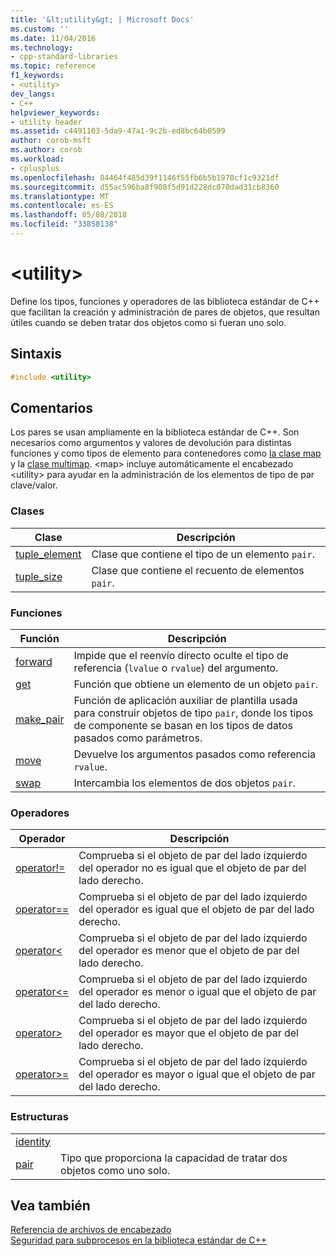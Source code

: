 ```yaml
---
title: '&lt;utility&gt; | Microsoft Docs'
ms.custom: ''
ms.date: 11/04/2016
ms.technology:
- cpp-standard-libraries
ms.topic: reference
f1_keywords:
- <utility>
dev_langs:
- C++
helpviewer_keywords:
- utility header
ms.assetid: c4491103-5da9-47a1-9c2b-ed8bc64b0599
author: corob-msft
ms.author: corob
ms.workload:
- cplusplus
ms.openlocfilehash: 84464f485d39f1146f55fb6b5b1970cf1c9321df
ms.sourcegitcommit: d55ac596ba8f908f5d91d228dc070dad31cb8360
ms.translationtype: MT
ms.contentlocale: es-ES
ms.lasthandoff: 05/08/2018
ms.locfileid: "33858138"
---
```

# <a name="ltutilitygt"></a>&lt;utility&gt;

Define los tipos, funciones y operadores de las biblioteca estándar de C++ que facilitan la creación y administración de pares de objetos, que resultan útiles cuando se deben tratar dos objetos como si fueran uno solo.

## <a name="syntax"></a>Sintaxis

```cpp
#include <utility>

```

## <a name="remarks"></a>Comentarios

Los pares se usan ampliamente en la biblioteca estándar de C++. Son necesarios como argumentos y valores de devolución para distintas funciones y como tipos de elemento para contenedores como [la clase map](../standard-library/map-class.md) y la [clase multimap](../standard-library/multimap-class.md). \<map> incluye automáticamente el encabezado \<utility> para ayudar en la administración de los elementos de tipo de par clave/valor.

### <a name="classes"></a>Clases

|Clase|Descripción|
|-|-|
|[tuple_element](../standard-library/tuple-element-class-tuple.md)|Clase que contiene el tipo de un elemento `pair`.|
|[tuple_size](../standard-library/tuple-size-class-tuple.md)|Clase que contiene el recuento de elementos `pair`.|

### <a name="functions"></a>Funciones

|Función|Descripción|
|-|-|
|[forward](../standard-library/utility-functions.md#forward)|Impide que el reenvío directo oculte el tipo de referencia (`lvalue` o `rvalue`) del argumento.|
|[get](../standard-library/utility-functions.md#get)|Función que obtiene un elemento de un objeto `pair`.|
|[make_pair](../standard-library/utility-functions.md#make_pair)|Función de aplicación auxiliar de plantilla usada para construir objetos de tipo `pair`, donde los tipos de componente se basan en los tipos de datos pasados como parámetros.|
|[move](../standard-library/utility-functions.md#move)|Devuelve los argumentos pasados como referencia `rvalue`.|
|[swap](../standard-library/utility-functions.md#swap)|Intercambia los elementos de dos objetos `pair`.|

### <a name="operators"></a>Operadores

|Operador|Descripción|
|-|-|
|[operator!=](../standard-library/utility-operators.md#op_neq)|Comprueba si el objeto de par del lado izquierdo del operador no es igual que el objeto de par del lado derecho.|
|[operator==](../standard-library/utility-operators.md#op_eq_eq)|Comprueba si el objeto de par del lado izquierdo del operador es igual que el objeto de par del lado derecho.|
|[operator<](../standard-library/utility-operators.md#op_lt)|Comprueba si el objeto de par del lado izquierdo del operador es menor que el objeto de par del lado derecho.|
|[operator\<=](../standard-library/utility-operators.md#op_gt_eq)|Comprueba si el objeto de par del lado izquierdo del operador es menor o igual que el objeto de par del lado derecho.|
|[operator>](../standard-library/utility-operators.md#op_gt)|Comprueba si el objeto de par del lado izquierdo del operador es mayor que el objeto de par del lado derecho.|
|[operator>=](../standard-library/utility-operators.md#op_gt_eq)|Comprueba si el objeto de par del lado izquierdo del operador es mayor o igual que el objeto de par del lado derecho.|

### <a name="structs"></a>Estructuras

|||
|-|-|
|[identity](../standard-library/identity-structure.md)||
|[pair](../standard-library/pair-structure.md)|Tipo que proporciona la capacidad de tratar dos objetos como uno solo.|

## <a name="see-also"></a>Vea también

[Referencia de archivos de encabezado](../standard-library/cpp-standard-library-header-files.md)<br/>
[Seguridad para subprocesos en la biblioteca estándar de C++](../standard-library/thread-safety-in-the-cpp-standard-library.md)<br/>
